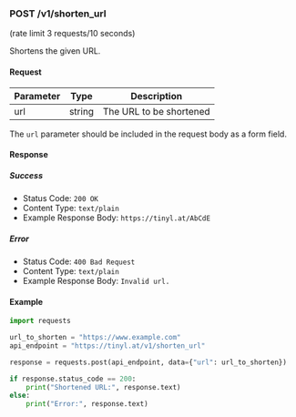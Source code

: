 ### POST /v1/shorten_url

(rate limit 3 requests/10 seconds)

Shortens the given URL.

#### Request

| Parameter | Type   | Description           |
|-----------|--------|-----------------------|
| url       | string | The URL to be shortened |

The `url` parameter should be included in the request body as a form field.

#### Response

##### Success

- Status Code: `200 OK`
- Content Type: `text/plain`
- Example Response Body: `https://tinyl.at/AbCdE`

##### Error

- Status Code: `400 Bad Request`
- Content Type: `text/plain`
- Example Response Body: `Invalid url.`

#### Example

```python
import requests

url_to_shorten = "https://www.example.com"
api_endpoint = "https://tinyl.at/v1/shorten_url"

response = requests.post(api_endpoint, data={"url": url_to_shorten})

if response.status_code == 200:
    print("Shortened URL:", response.text)
else:
    print("Error:", response.text)
